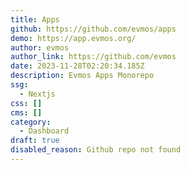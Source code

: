 ```yaml
---
title: Apps
github: https://github.com/evmos/apps
demo: https://app.evmos.org/
author: evmos
author_link: https://github.com/evmos
date: 2023-11-28T02:20:34.185Z
description: Evmos Apps Monorepo
ssg:
  - Nextjs
css: []
cms: []
category:
  - Dashboard
draft: true
disabled_reason: Github repo not found
---
```

